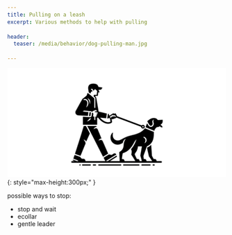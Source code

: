 ```yaml
---
title: Pulling on a leash
excerpt: Various methods to help with pulling

header:
  teaser: /media/behavior/dog-pulling-man.jpg

---
```


![Dog Playing](/media/behavior/dog-pulling-man.jpg){: style="max-height:300px;" }


possible ways to stop:
- stop and wait
- ecollar
- gentle leader